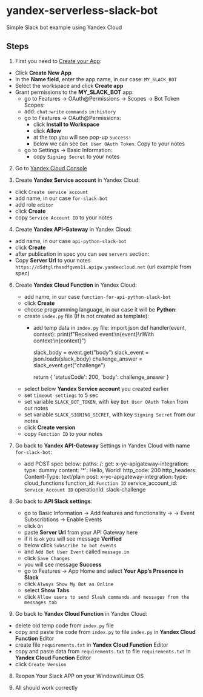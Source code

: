 # yandex-serverless-slack-bot
Simple Slack bot example using Yandex Cloud 

## Steps 

1. First you need to [Create your App](https://api.slack.com/apps):
  - Click **Create New App** 
  - In the **Name field**, enter the app name, in our case: `MY_SLACK_BOT`
  - Select the workspace and click **Create app**
  - Grant permissions to the **MY_SLACK_BOT** app:
    - go to Features -> OAuth@Permissions -> Scopes -> Bot Token Scopes:
    - add:
      `chat:write`
      `commands`
      `im:history`
    - go to Features -> OAuth@Permissions:
      - click **Install to Workspace**
      - click **Allow**
      - at the top you will see pop-up `Success!`
      - below we can see `Bot User OAuth Token`. Copy to your notes
    - go to Settings -> Basic Information:
      - copy `Signing Secret` to your notes

2. Go to [Yandex Cloud Console](https://console.cloud.yandex.ru/)

3. Create **Yandex Service account** in Yandex Cloud:
  - click `Create service account`
  - add name, in our case `for-slack-bot`
  - add role `editor`
  - click **Create**
  - copy `Service Account ID` to your notes

4. Create **Yandex API-Gateway** in Yandex Cloud:
  - add name, in our case `api-python-slack-bot` 
  - click **Create**
  - after publication in spec you can see `servers` section:
  - Copy **Server Url** to your notes 
    `https://d5dtglrhssdfgvms1i.apigw.yandexcloud.net` (url example from spec)

6. Create  **Yandex Cloud Function** in Yandex Cloud:
   - add name, in our case `function-for-api-python-slack-bot`
   - click **Create**
   - choose programming language, in our case it will be **Python**:
   - create `index.py` file (If is not created as template):
     - add temp data in `index.py` file:
      import json
      def handler(event, context):
          print(f"Received event:\n{event}\nWith context:\n{context}")

          slack_body = event.get("body")
          slack_event = json.loads(slack_body)
          challenge_answer = slack_event.get("challenge")

          return {
              'statusCode': 200,
              'body': challenge_answer
          }
   - select below **Yandex Service account** you created earlier
   - set `timeout settings` to 5 sec
   - set variable `SLACK_BOT_TOKEN`, with key `Bot User OAuth Token` from our notes
   - set variable `SLACK_SIGNING_SECRET`, with key `Signing Secret` from our notes
   - click **Create version**
   - copy `Function ID` to your notes

7. Go back to **Yandex API-Gateway** Settings in Yandex Cloud with name `for-slack-bot`:
   - add POST spec below:
     paths:
        /:
          get:
            x-yc-apigateway-integration:
                type: dummy
                content:
                  '*': Hello, World!
                http_code: 200
                http_headers:
                  Content-Type: text/plain
          post:
            x-yc-apigateway-integration:
                type: cloud_functions
                function_id: `Function ID`
                service_account_id: `Service Account ID`
            operationId: slack-challenge
    

6. Go back to **API Slack settings**:
   - go to Basic Information -> Add features and functionality -> 
   -> Event Subscribtions -> Enable Events
   - click `On`
   - paste **Server Url** from your API Gateway here
   - if it is `ok` you will see message **Verified** 
   - below click `Subscribe to bot events`
   - and `Add Bot User Event` called `message.im`
   - click `Save Changes`
   - you will see message **Success** 
   - go to Features -> App Home and select **Your App’s Presence in Slack**
    - click `Always Show My Bot as Online`
   - select **Show Tabs** 
    - click `Allow users to send Slash commands and messages from the messages tab`

7. Go back to **Yandex Cloud Function** in Yandex Cloud:
  - delete old temp code from `index.py` file
  - copy and paste the code from `index.py` to file `index.py` 
    in **Yandex Cloud Function** Editor
  - create file `requirements.txt` in **Yandex Cloud Function** Editor
  - copy and paste data from `requirements.txt` to file `requirements.txt` 
    in **Yandex Cloud Function** Editor
  - click `Create Version`

8. Reopen Your Slack APP on your Windows\Linux OS

9. All should work correctly

